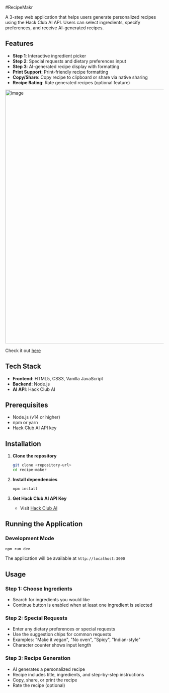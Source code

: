 #RecipeMakr

A 3-step web application that helps users generate personalized recipes using the Hack Club AI API. Users can select ingredients, specify preferences, and receive AI-generated recipes.

## Features

- **Step 1**: Interactive ingredient picker 
- **Step 2**: Special requests and dietary preferences input
- **Step 3**: AI-generated recipe display with formatting
- **Print Support**: Print-friendly recipe formatting
- **Copy/Share**: Copy recipe to clipboard or share via native sharing
- **Recipe Rating**: Rate generated recipes (optional feature)

  
<img width="1170" height="805" alt="image" src="https://github.com/user-attachments/assets/de1e99bf-986e-49a9-af5f-9b81f1dd8301" />

Check it out [here](https://recipemakr.vercel.app/) 

## Tech Stack

- **Frontend**: HTML5, CSS3, Vanilla JavaScript
- **Backend**: Node.js
- **AI API**: Hack Club AI

## Prerequisites

- Node.js (v14 or higher)
- npm or yarn
- Hack Club AI API key

## Installation

1. **Clone the repository**
   ```bash
   git clone <repository-url>
   cd recipe-maker
   ```

2. **Install dependencies**
   ```bash
   npm install
   ```

3. **Get Hack Club AI API Key**
   - Visit [Hack Club AI](https://ai.hackclub.com/)

## Running the Application

### Development Mode
```bash
npm run dev
```


The application will be available at `http://localhost:3000`

## Usage

### Step 1: Choose Ingredients
- Search for ingredients you would like
- Continue button is enabled when at least one ingredient is selected

### Step 2: Special Requests
- Enter any dietary preferences or special requests
- Use the suggestion chips for common requests
- Examples: "Make it vegan", "No oven", "Spicy", "Indian-style"
- Character counter shows input length

### Step 3: Recipe Generation
- AI generates a personalized recipe
- Recipe includes title, ingredients, and step-by-step instructions
- Copy, share, or print the recipe
- Rate the recipe (optional)

